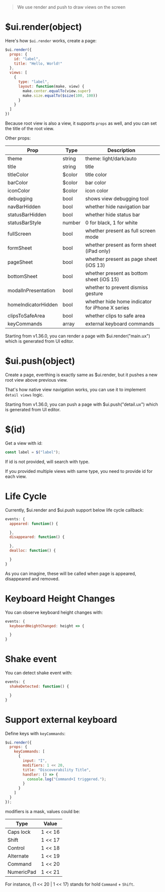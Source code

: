 > We use render and push to draw views on the screen

# $ui.render(object)

Here's how `$ui.render` works, create a page:

```js
$ui.render({
  props: {
    id: "label",
    title: "Hello, World!"
  },
  views: [
    {
      type: "label",
      layout: function(make, view) {
        make.center.equalTo(view.super)
        make.size.equalTo($size(100, 100))
      }
    }
  ]
})
```

Because root view is also a view, it supports `props` as well, and you can set the title of the root view.

Other props:

Prop | Type | Description
---|---|---
theme | string | theme: light/dark/auto
title | string | title
titleColor | $color | title color
barColor | $color | bar color
iconColor | $color | icon color
debugging | bool | shows view debugging tool
navBarHidden | bool | whether hide navigation bar
statusBarHidden | bool | whether hide status bar
statusBarStyle | number | 0 for black, 1 for white
fullScreen | bool | whether present as full screen mode
formSheet | bool | whether present as form sheet (iPad only)
pageSheet | bool | whether present as page sheet (iOS 13)
bottomSheet | bool | whether present as bottom sheet (iOS 15)
modalInPresentation | bool | whether to prevent dismiss gesture
homeIndicatorHidden | bool | whether hide home indicator for iPhone X series
clipsToSafeArea | bool | whether clips to safe area
keyCommands | array | external keyboard commands

Starting from v1.36.0, you can render a page with $ui.render("main.ux") which is generated from UI editor.

# $ui.push(object)

Create a page, everthing is exactly same as $ui.render, but it pushes a new root view above previous view.

That's how native view navigation works, you can use it to implement `detail views` logic.

Starting from v1.36.0, you can push a page with $ui.push("detail.ux") which is generated from UI editor.

# $(id)

Get a view with id:

```js
const label = $("label");
```

If id is not provided, will search with type.

If you provided multiple views with same type, you need to provide id for each view.

# Life Cycle

Currently, $ui.render and $ui.push support below life cycle callback:

```js
events: {
  appeared: function() {

  },
  disappeared: function() {

  },
  dealloc: function() {

  }
}
```

As you can imagine, these will be called when page is appeared, disappeared and removed.

# Keyboard Height Changes

You can observe keyboard height changes with:

```js
events: {
  keyboardHeightChanged: height => {

  }
}
```

# Shake event

You can detect shake event with:

```js
events: {
  shakeDetected: function() {

  }
}
```

# Support external keyboard

Define keys with `keyCommands`:

```js
$ui.render({
  props: {
    keyCommands: [
      {
        input: "I",
        modifiers: 1 << 20,
        title: "Discoverability Title",
        handler: () => {
          console.log("Command+I triggered.");
        }
      }
    ]
  }
});
```

modifiers is a mask, values could be:

Type | Value
---|---
Caps lock | 1 << 16
Shift | 1 << 17
Control | 1 << 18
Alternate | 1 << 19
Command | 1 << 20
NumericPad | 1 << 21

For instance, (1 << 20 | 1 << 17) stands for hold `Command` + `Shift`.